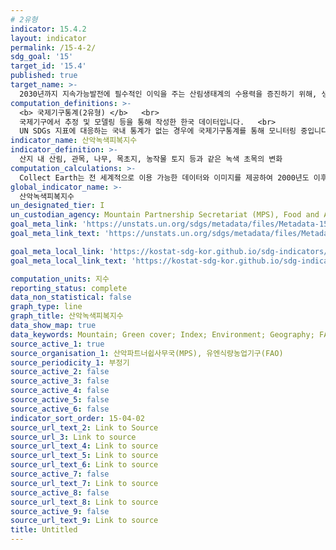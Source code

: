 ```yaml
---
# 2유형
indicator: 15.4.2
layout: indicator
permalink: /15-4-2/
sdg_goal: '15'
target_id: '15.4'
published: true
target_name: >-
  2030년까지 지속가능발전에 필수적인 이익을 주는 산림생태계의 수용력을 증진하기 위해, 생물다양성을 포함한 산림 생태계 보존을 보장
computation_definitions: >-
  <b> 국제기구통계(2유형) </b>   <br>
  국제기구에서 추정 및 모델링 등을 통해 작성한 한국 데이터입니다.   <br>
  UN SDGs 지표에 대응하는 국내 통계가 없는 경우에 국제기구통계를 통해 모니터링 중입니다. 
indicator_name: 산악녹색피복지수
indicator_definition: >-
  산지 내 산림, 관목, 나무, 목초지, 농작물 토지 등과 같은 녹색 초목의 변화
computation_calculations: >-
  Collect Earth는 전 세계적으로 이용 가능한 데이터와 이미지를 제공하여 2000년도 이후 시간에 따른 변화를 모니터링할 수 있음. 이 지표는 전 세계적으로 99%의 정확도를 가지고 있지만,   작은 국가에서는 정확도가 더 낮다는 단점이 있으나 데이터 수집을 확대하는 국가들이 증가하고 있음
global_indicator_name: >-
  산악녹색피복지수
un_designated_tier: I
un_custodian_agency: Mountain Partnership Secretariat (MPS), Food and Agriculture Organization (FAO)
goal_meta_link: 'https://unstats.un.org/sdgs/metadata/files/Metadata-15-04-02.pdf'
goal_meta_link_text: 'https://unstats.un.org/sdgs/metadata/files/Metadata-15-04-02.pdf'

goal_meta_local_link: 'https://kostat-sdg-kor.github.io/sdg-indicators/public/data/Metadata-15-04-02_KOR.pdf'
goal_meta_local_link_text: 'https://kostat-sdg-kor.github.io/sdg-indicators/public/data/Metadata-15-04-02_KOR.pdf'

computation_units: 지수
reporting_status: complete
data_non_statistical: false
graph_type: line
graph_title: 산악녹색피복지수
data_show_map: true
data_keywords: Mountain; Green cover; Index; Environment; Geography; FAO
source_active_1: true
source_organisation_1: 산악파트너쉽사무국(MPS), 유엔식량농업기구(FAO)
source_periodicity_1: 부정기
source_active_2: false
source_active_3: false
source_active_4: false
source_active_5: false
source_active_6: false
indicator_sort_order: 15-04-02
source_url_text_2: Link to Source
source_url_3: Link to source
source_url_text_4: Link to source
source_url_text_5: Link to source
source_url_text_6: Link to source
source_active_7: false
source_url_text_7: Link to source
source_active_8: false
source_url_text_8: Link to source
source_active_9: false
source_url_text_9: Link to source
title: Untitled
---
```

